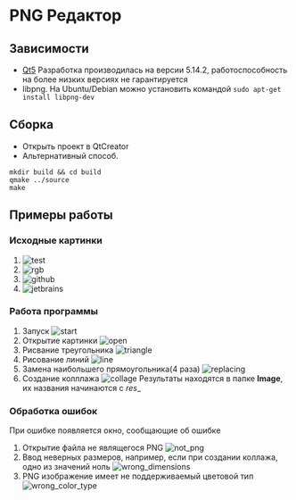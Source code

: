 # PNG Редактор

## Зависимости

* [Qt5](https://www.qt.io/download) Разработка производилась на версии 5.14.2, работоспособность на более низких версиях не гарантируется
* libpng. На Ubuntu/Debian можно установить командой ```sudo apt-get install libpng-dev```

## Сборка

* Открыть проект в QtCreator
* Альтернативный способ.
```
mkdir build && cd build
qmake ../source
make
```

## Примеры работы

### Исходные картинки

1. ![test](Images/test.png)
2. ![rgb](Images/rgb.png)
3. ![github](Images/github.png)
4. ![jetbrains](Images/jetbrains.png)

### Работа программы

1. Запуск ![start](for_readme/pngeditor0.png)
2. Открытие картинки ![open](for_readme/pngeditor1.png)
3. Рисвание треугольника ![triangle](for_readme/pngeditor2.png)
4. Рисование линий ![line](for_readme/pngeditor3.png)
5. Замена наибольшего прямоугольника(4 раза) ![replacing](for_readme/pngeditor4.png)
6. Создание колллажа ![collage](for_readme/pngeditor5.png)
Результаты находятся в папке **Image**, их названия начинаются с _res__

### Обработка ошибок

При ошибке появляется окно, сообщающие об ошибке

1. Открытие файла не являщегося PNG ![not_png](for_readme/error0.png)
2. Ввод неверных размеров, например, если при создании коллажа, одно из значений ноль ![wrong_dimensions](for_readme/error1.png)
3. PNG изображение имеет не поддерживаемый цветовой тип ![wrong_color_type](for_readme/error2.png)
